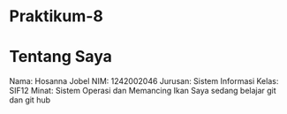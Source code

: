 # Praktikum-8
# Tentang Saya
Nama: Hosanna Jobel
NIM: 1242002046
Jurusan: Sistem Informasi
Kelas: SIF12
Minat: Sistem Operasi dan Memancing Ikan
Saya sedang belajar git dan git hub